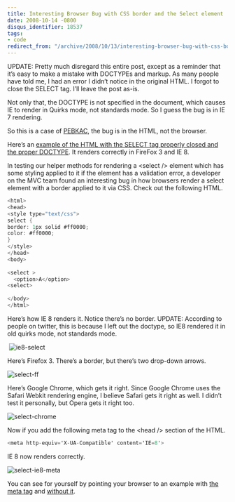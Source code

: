 ```yaml
---
title: Interesting Browser Bug with CSS border and the Select element
date: 2008-10-14 -0800
disqus_identifier: 18537
tags:
- code
redirect_from: "/archive/2008/10/13/interesting-browser-bug-with-css-border-and-the-select-element.aspx/"
---
```


UPDATE: Pretty much disregard this entire post, except as a reminder
that it’s easy to make a mistake with DOCTYPEs and markup. As many
people have told me, I had an error I didn’t notice in the original
HTML. I forgot to close the SELECT tag. I’ll leave the post as-is.

Not only that, the DOCTYPE is not specified in the document, which
causes IE to render in Quirks mode, not standards mode. So I guess the
bug is in IE 7 rendering.

So this is a case of
[PEBKAC](http://en.wikipedia.org/wiki/PEBKAC "PEBKAC in Wikipedia"), the
bug is in the HTML, not the browser.

Here’s an [example of the HTML with the SELECT tag properly closed and
the proper
DOCTYPE](https://haacked.com/code/samples/select-with-doctype-css-border.html "Select with proper HTML").
It renders correctly in FireFox 3 and IE 8.

In testing our helper methods for rendering a \<select /\> element which
has some styling applied to it if the element has a validation error, a
developer on the MVC team found an interesting bug in how browsers
render a select element with a border applied to it via CSS. Check out
the following HTML.

```csharp
<html>
<head>
<style type="text/css">
select {
border: 1px solid #ff0000;
color: #ff0000;
}
</style>
</head>
<body>
 
<select >
  <option>A</option>
<select>
 
</body>
</html>
```

Here’s how IE 8 renders it. Notice there’s no border. UPDATE: According
to people on twitter, this is because I left out the doctype, so IE8
rendered it in old quirks mode, not standards mode.

 ![ie8-select](https://haacked.com/images/haacked_com/WindowsLiveWriter/InterestingQuirkwithCSSstylesandtheSelec_D992/ie8-select_3.png "ie8-select")

Here’s Firefox 3. There’s a border, but there’s two drop-down arrows.

![select-ff](https://haacked.com/images/haacked_com/WindowsLiveWriter/InterestingQuirkwithCSSstylesandtheSelec_D992/select-ff_3.png "select-ff")

Here’s Google Chrome, which gets it right. Since Google Chrome uses the
Safari Webkit rendering engine, I believe Safari gets it right as well.
I didn’t test it personally, but Opera gets it right too.

![select-chrome](https://haacked.com/images/haacked_com/WindowsLiveWriter/InterestingQuirkwithCSSstylesandtheSelec_D992/select-chrome_5.png "select-chrome")

Now if you add the following meta tag to the \<head /\> section of the
HTML.

```csharp
<meta http-equiv='X-UA-Compatible' content='IE=8'>
```

IE 8 now renders correctly.

![select-ie8-meta](https://haacked.com/images/haacked_com/WindowsLiveWriter/InterestingQuirkwithCSSstylesandtheSelec_D992/select-ie8-meta_3.png "select-ie8-meta")

You can see for yourself by pointing your browser to an example with
[the meta
tag](https://haacked.com/code/samples/select-with-css-border-and-meta-tag.html "Select Tag with CSS styling")
and [without
it](https://haacked.com/code/samples/select-with-css-border.html "Select Tag with CSS styling").

